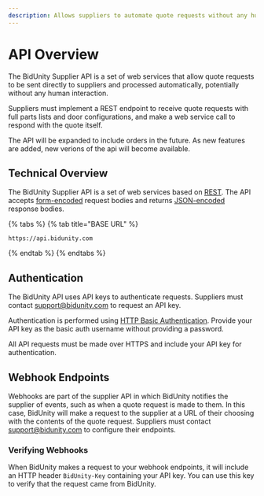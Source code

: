 ```yaml
---
description: Allows suppliers to automate quote requests without any human interaction.
---
```


# API Overview

The BidUnity Supplier API is a set of web services that allow quote requests to be sent directly to suppliers and processed automatically, potentially without any human interaction. 

Suppliers must implement a REST endpoint to receive quote requests with full parts lists and door configurations, and make a web service call to respond with the quote itself.

The API will be expanded to include orders in the future. As new features are added, new verions of the api will become available.

## Technical Overview

The BidUnity Supplier API is a set of web services based on [REST](https://en.wikipedia.org/wiki/Representational_state_transfer). The API accepts [form-encoded](https://en.wikipedia.org/wiki/POST_%28HTTP%29#Use_for_submitting_web_forms) request bodies and returns [JSON-encoded](https://www.json.org) response bodies.

{% tabs %}
{% tab title="BASE URL" %}
```text
https://api.bidunity.com
```
{% endtab %}
{% endtabs %}

## Authentication

The BidUnity API uses API keys to authenticate requests. Suppliers must contact [support@bidunity.com](mailto:support@bidunity.com) to request an API key.

Authentication is performed using [HTTP Basic Authentication](https://en.wikipedia.org/wiki/Basic_access_authentication). Provide your API key as the basic auth username without providing a password.

All API requests must be made over HTTPS and include your API key for authentication.

## Webhook Endpoints

Webhooks are part of the supplier API in which BidUnity notifies the supplier of events, such as when a quote request is made to them. In this case, BidUnity will make a request to the supplier at a URL of their choosing with the contents of the quote request. Suppliers must contact [support@bidunity.com](mailto:support@bidunity.com) to configure their endpoints.

### Verifying Webhooks

When BidUnity makes a request to your webhook endpoints, it will include an HTTP header `BidUnity-Key` containing your API key. You can use this key to verify that the request came from BidUnity.

